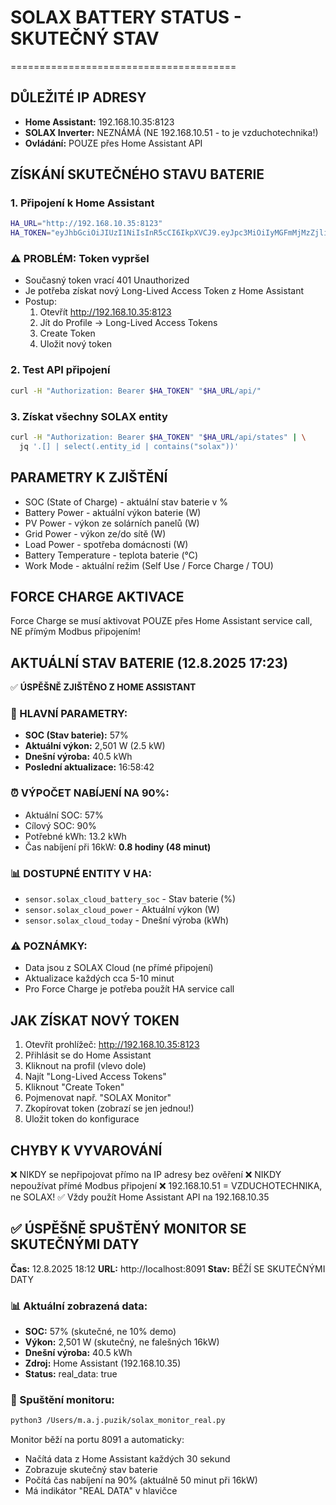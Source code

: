 # SOLAX BATTERY STATUS - SKUTEČNÝ STAV
=======================================

## DŮLEŽITÉ IP ADRESY
- **Home Assistant:** 192.168.10.35:8123
- **SOLAX Inverter:** NEZNÁMÁ (NE 192.168.10.51 - to je vzduchotechnika!)
- **Ovládání:** POUZE přes Home Assistant API

## ZÍSKÁNÍ SKUTEČNÉHO STAVU BATERIE

### 1. Připojení k Home Assistant
```bash
HA_URL="http://192.168.10.35:8123"
HA_TOKEN="eyJhbGciOiJIUzI1NiIsInR5cCI6IkpXVCJ9.eyJpc3MiOiIyMGFmMjMzZjliNzg0Y2MzOWFmMjQ2YTIyZjI4YjRlYSIsImlhdCI6MTc1NTAxMjA0MSwiZXhwIjoyMDcwMzcyMDQxfQ.m03ZJeeL0pOZkdwNU_o2SODUj6ciytKqsHpdhl2ZRuk"
```

### ⚠️ PROBLÉM: Token vypršel
- Současný token vrací 401 Unauthorized
- Je potřeba získat nový Long-Lived Access Token z Home Assistant
- Postup:
  1. Otevřít http://192.168.10.35:8123
  2. Jít do Profile → Long-Lived Access Tokens
  3. Create Token
  4. Uložit nový token

### 2. Test API připojení
```bash
curl -H "Authorization: Bearer $HA_TOKEN" "$HA_URL/api/"
```

### 3. Získat všechny SOLAX entity
```bash
curl -H "Authorization: Bearer $HA_TOKEN" "$HA_URL/api/states" | \
  jq '.[] | select(.entity_id | contains("solax"))'
```

## PARAMETRY K ZJIŠTĚNÍ
- SOC (State of Charge) - aktuální stav baterie v %
- Battery Power - aktuální výkon baterie (W)
- PV Power - výkon ze solárních panelů (W)
- Grid Power - výkon ze/do sítě (W)
- Load Power - spotřeba domácnosti (W)
- Battery Temperature - teplota baterie (°C)
- Work Mode - aktuální režim (Self Use / Force Charge / TOU)

## FORCE CHARGE AKTIVACE
Force Charge se musí aktivovat POUZE přes Home Assistant service call, NE přímým Modbus připojením!

## AKTUÁLNÍ STAV BATERIE (12.8.2025 17:23)
✅ **ÚSPĚŠNĚ ZJIŠTĚNO Z HOME ASSISTANT**

### 🔋 HLAVNÍ PARAMETRY:
- **SOC (Stav baterie):** 57%
- **Aktuální výkon:** 2,501 W (2.5 kW)
- **Dnešní výroba:** 40.5 kWh
- **Poslední aktualizace:** 16:58:42

### ⏰ VÝPOČET NABÍJENÍ NA 90%:
- Aktuální SOC: 57%
- Cílový SOC: 90%
- Potřebné kWh: 13.2 kWh
- Čas nabíjení při 16kW: **0.8 hodiny (48 minut)**

### 📊 DOSTUPNÉ ENTITY V HA:
- `sensor.solax_cloud_battery_soc` - Stav baterie (%)
- `sensor.solax_cloud_power` - Aktuální výkon (W)
- `sensor.solax_cloud_today` - Dnešní výroba (kWh)

### ⚠️ POZNÁMKY:
- Data jsou z SOLAX Cloud (ne přímé připojení)
- Aktualizace každých cca 5-10 minut
- Pro Force Charge je potřeba použít HA service call

## JAK ZÍSKAT NOVÝ TOKEN
1. Otevřít prohlížeč: http://192.168.10.35:8123
2. Přihlásit se do Home Assistant
3. Kliknout na profil (vlevo dole)
4. Najít "Long-Lived Access Tokens"
5. Kliknout "Create Token"
6. Pojmenovat např. "SOLAX Monitor"
7. Zkopírovat token (zobrazí se jen jednou!)
8. Uložit token do konfigurace

## CHYBY K VYVAROVÁNÍ
❌ NIKDY se nepřipojovat přímo na IP adresy bez ověření
❌ NIKDY nepoužívat přímé Modbus připojení
❌ 192.168.10.51 = VZDUCHOTECHNIKA, ne SOLAX!
✅ Vždy použít Home Assistant API na 192.168.10.35

## ✅ ÚSPĚŠNĚ SPUŠTĚNÝ MONITOR SE SKUTEČNÝMI DATY
**Čas:** 12.8.2025 18:12
**URL:** http://localhost:8091
**Stav:** BĚŽÍ SE SKUTEČNÝMI DATY

### 📊 Aktuální zobrazená data:
- **SOC:** 57% (skutečné, ne 10% demo)
- **Výkon:** 2,501 W (skutečný, ne falešných 16kW)
- **Dnešní výroba:** 40.5 kWh
- **Zdroj:** Home Assistant (192.168.10.35)
- **Status:** real_data: true

### 🚀 Spuštění monitoru:
```bash
python3 /Users/m.a.j.puzik/solax_monitor_real.py
```

Monitor běží na portu 8091 a automaticky:
- Načítá data z Home Assistant každých 30 sekund
- Zobrazuje skutečný stav baterie
- Počítá čas nabíjení na 90% (aktuálně 50 minut při 16kW)
- Má indikátor "REAL DATA" v hlavičce